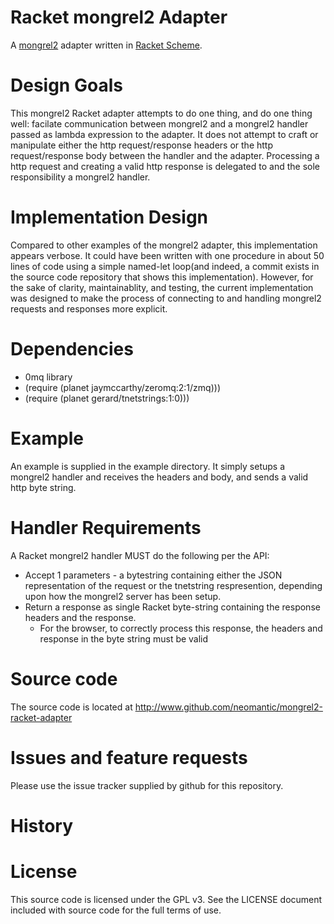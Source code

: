 # Racket mongrel2 Adapter

A [mongrel2](http://mongrel2.org) adapter written in [Racket Scheme](http://racket-lang.org/).

# Design Goals
This mongrel2 Racket adapter attempts to do one thing, and do one thing well:
facilate communication between mongrel2 and a mongrel2 handler passed as
lambda expression to the adapter.  It does not attempt to craft or manipulate
either the http request/response headers or the http request/response body between
the handler and the adapter.  Processing a http request and creating a valid
http response is delegated to and the sole responsibility a mongrel2 handler.

# Implementation Design
Compared to other examples of the mongrel2 adapter, this implementation appears
verbose.  It could have been written with one procedure in about 50 lines of
code using a simple named-let loop(and indeed, a commit exists in the source code repository
that shows this implementation).  However, for the sake of clarity, maintainablity, and
testing, the current implementation was designed to make the process of connecting
to and handling mongrel2 requests and responses more explicit.

# Dependencies
* 0mq library
* (require (planet jaymccarthy/zeromq:2:1/zmq)))
* (require (planet gerard/tnetstrings:1:0)))

# Example
An example is supplied in the example directory.  It simply setups
a mongrel2 handler and receives the headers and body, and sends a valid http byte string.

# Handler Requirements
A Racket mongrel2 handler MUST do the following per the API:
* Accept 1 parameters - a bytestring containing either the JSON representation of the request
  or the tnetstring respresention, depending upon how the mongrel2 server has been setup.
* Return a response as single Racket byte-string containing the response headers and the response.
  - For the browser, to correctly process this response, the headers and response in the byte string must be valid

# Source code
The source code is located at http://www.github.com/neomantic/mongrel2-racket-adapter

# Issues and feature requests
Please use the issue tracker supplied by github for this repository.

# History

# License
This source code is licensed under the GPL v3. See the LICENSE document included
with source code for the full terms of use.
